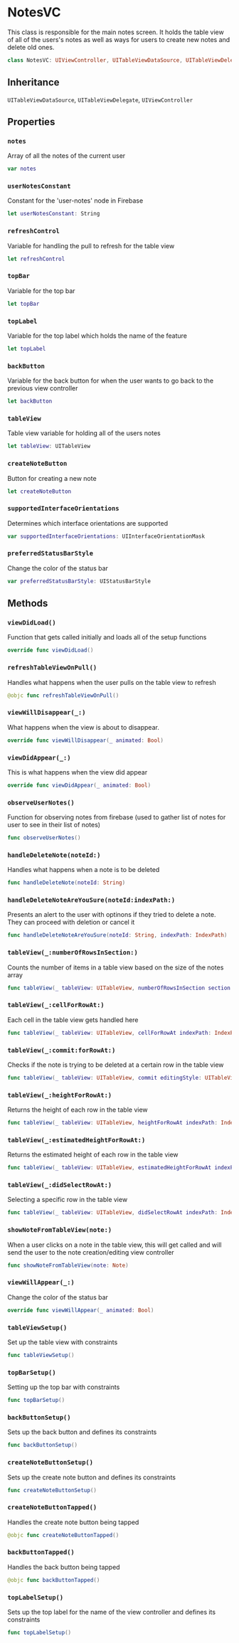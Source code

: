 # NotesVC

This class is responsible for the main notes screen. It holds the table view of all of the users's notes as well as ways for users to create new notes and delete old ones.

``` swift
class NotesVC: UIViewController, UITableViewDataSource, UITableViewDelegate
```

## Inheritance

`UITableViewDataSource`, `UITableViewDelegate`, `UIViewController`

## Properties

### `notes`

Array of all the notes of the current user

``` swift
var notes
```

### `userNotesConstant`

Constant for the 'user-notes' node in Firebase

``` swift
let userNotesConstant: String
```

### `refreshControl`

Variable for handling the pull to refresh for the table view

``` swift
let refreshControl
```

### `topBar`

Variable for the top bar

``` swift
let topBar
```

### `topLabel`

Variable for the top label which holds the name of the feature

``` swift
let topLabel
```

### `backButton`

Variable for the back button for when the user wants to go back to the previous view controller

``` swift
let backButton
```

### `tableView`

Table view variable for holding all of the users notes

``` swift
let tableView: UITableView
```

### `createNoteButton`

Button for creating a new note

``` swift
let createNoteButton
```

### `supportedInterfaceOrientations`

Determines which interface orientations are supported

``` swift
var supportedInterfaceOrientations: UIInterfaceOrientationMask
```

### `preferredStatusBarStyle`

Change the color of the status bar

``` swift
var preferredStatusBarStyle: UIStatusBarStyle
```

## Methods

### `viewDidLoad()`

Function that gets called initially and loads all of the setup functions

``` swift
override func viewDidLoad()
```

### `refreshTableViewOnPull()`

Handles what happens when the user pulls on the table view to refresh

``` swift
@objc func refreshTableViewOnPull()
```

### `viewWillDisappear(_:)`

What happens when the view is about to disappear.

``` swift
override func viewWillDisappear(_ animated: Bool)
```

### `viewDidAppear(_:)`

This is what happens when the view did appear

``` swift
override func viewDidAppear(_ animated: Bool)
```

### `observeUserNotes()`

Function for observing notes from firebase (used to gather list of notes for user to see in their list of notes)

``` swift
func observeUserNotes()
```

### `handleDeleteNote(noteId:)`

Handles what happens when a note is to be deleted

``` swift
func handleDeleteNote(noteId: String)
```

### `handleDeleteNoteAreYouSure(noteId:indexPath:)`

Presents an alert to the user with optinons if they tried to delete a note. They can proceed with deletion or cancel it

``` swift
func handleDeleteNoteAreYouSure(noteId: String, indexPath: IndexPath)
```

### `tableView(_:numberOfRowsInSection:)`

Counts the number of items in a table view based on the size of the notes array

``` swift
func tableView(_ tableView: UITableView, numberOfRowsInSection section: Int) -> Int
```

### `tableView(_:cellForRowAt:)`

Each cell in the table view gets handled here

``` swift
func tableView(_ tableView: UITableView, cellForRowAt indexPath: IndexPath) -> UITableViewCell
```

### `tableView(_:commit:forRowAt:)`

Checks if the note is trying to be deleted at a certain row in the table view

``` swift
func tableView(_ tableView: UITableView, commit editingStyle: UITableViewCell.EditingStyle, forRowAt indexPath: IndexPath)
```

### `tableView(_:heightForRowAt:)`

Returns the height of each row in the table view

``` swift
func tableView(_ tableView: UITableView, heightForRowAt indexPath: IndexPath) -> CGFloat
```

### `tableView(_:estimatedHeightForRowAt:)`

Returns the estimated height of each row in the table view

``` swift
func tableView(_ tableView: UITableView, estimatedHeightForRowAt indexPath: IndexPath) -> CGFloat
```

### `tableView(_:didSelectRowAt:)`

Selecting a specific row in the table view

``` swift
func tableView(_ tableView: UITableView, didSelectRowAt indexPath: IndexPath)
```

### `showNoteFromTableView(note:)`

When a user clicks on a note in the table view, this will get called and will send the user to the note creation/editing view controller

``` swift
func showNoteFromTableView(note: Note)
```

### `viewWillAppear(_:)`

Change the color of the status bar

``` swift
override func viewWillAppear(_ animated: Bool)
```

### `tableViewSetup()`

Set up the table view with constraints

``` swift
func tableViewSetup()
```

### `topBarSetup()`

Setting up the top bar with constraints

``` swift
func topBarSetup()
```

### `backButtonSetup()`

Sets up the back button and defines its constraints

``` swift
func backButtonSetup()
```

### `createNoteButtonSetup()`

Sets up the create note button and defines its constraints

``` swift
func createNoteButtonSetup()
```

### `createNoteButtonTapped()`

Handles the create note button being tapped

``` swift
@objc func createNoteButtonTapped()
```

### `backButtonTapped()`

Handles the back button being tapped

``` swift
@objc func backButtonTapped()
```

### `topLabelSetup()`

Sets up the top label for the name of the view controller and defines its constraints

``` swift
func topLabelSetup()
```
